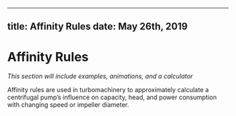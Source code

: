 -----
title:   Affinity Rules
date:  May 26th, 2019
-----

# Affinity Rules

*This section will include examples, animations, and a calculator*

Affinity rules are used in turbomachinery to approximately calculate a centrifugal pump’s influence on capacity, head, and power consumption with changing speed or impeller diameter.  